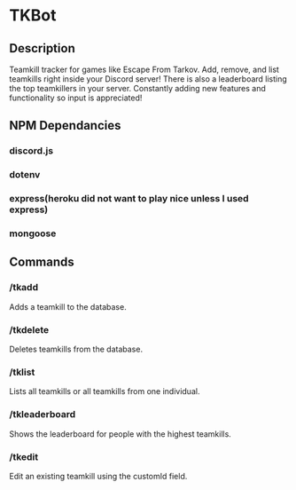 # TKBot

## Description

Teamkill tracker for games like Escape From Tarkov. Add, remove, and list teamkills right inside your Discord server! There is also a leaderboard listing the top teamkillers in your server. Constantly adding new features and functionality so input is appreciated!

## NPM Dependancies

### discord.js
### dotenv
### express(heroku did not want to play nice unless I used express)
### mongoose

## Commands

### /tkadd 

Adds a teamkill to the database.

### /tkdelete

Deletes teamkills from the database.

### /tklist 

Lists all teamkills or all teamkills from one individual.

### /tkleaderboard

Shows the leaderboard for people with the highest teamkills.

### /tkedit

Edit an existing teamkill using the customId field.
